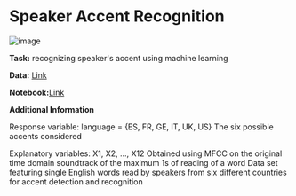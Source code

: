 # Speaker Accent Recognition




![image](https://github.com/Kmohamedalie/Speaker-Accent-Recognition/assets/63104472/56f983e1-114e-461b-94e4-cf6380e81135)

**Task:** recognizing speaker's accent using machine learning


**Data:** [Link](https://archive.ics.uci.edu/dataset/518/speaker+accent+recognition)

**Notebook:**[Link](https://github.com/Kmohamedalie/Speaker-Accent-Recognition/tree/master/Notebook)


**Additional Information**

Response variable: 
language = {ES, FR, GE, IT, UK, US} The six possible accents considered

Explanatory variables:
X1, X2, ..., X12 Obtained using MFCC on the original time domain soundtrack of the maximum 1s of reading of a word
Data set featuring single English words read by speakers from six different countries for accent detection and recognition



